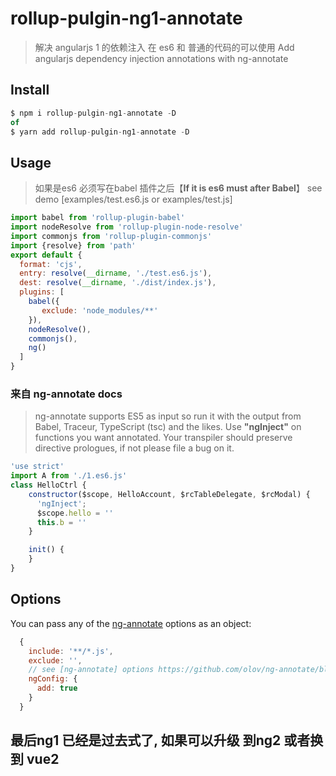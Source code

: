 # rollup-pulgin-ng1-annotate

> 解决 angularjs 1 的依赖注入 在 es6 和 普通的代码的可以使用  Add angularjs dependency injection annotations with ng-annotate

## Install

```js
$ npm i rollup-pulgin-ng1-annotate -D
of
$ yarn add rollup-pulgin-ng1-annotate -D
```

## Usage

> 如果是es6 必须写在babel 插件之后【__If it is es6 must after Babel__】
> see demo [examples/test.es6.js or examples/test.js]

``` js
import babel from 'rollup-plugin-babel'
import nodeResolve from 'rollup-plugin-node-resolve'
import commonjs from 'rollup-plugin-commonjs'
import {resolve} from 'path'
export default {
  format: 'cjs',
  entry: resolve(__dirname, './test.es6.js'),
  dest: resolve(__dirname, './dist/index.js'),
  plugins: [
    babel({
       exclude: 'node_modules/**'
    }),
    nodeResolve(),
    commonjs(),
    ng()
  ]
}
```

### 来自 ng-annotate docs

> ng-annotate supports ES5 as input so run it with the output from Babel, Traceur, TypeScript (tsc) and the likes. Use __"ngInject"__ on functions you want annotated. Your transpiler should preserve directive prologues, if not please file a bug on it.

```js
'use strict'
import A from './1.es6.js'
class HelloCtrl {
    constructor($scope, HelloAccount, $rcTableDelegate, $rcModal) {
      'ngInject';
      $scope.hello = ''
      this.b = ''
    }

    init() {
    }
}
```

## Options

You can pass any of the [ng-annotate](https://github.com/olov/ng-annotate/blob/master/OPTIONS.md) options as an object:

```js
  {
    include: '**/*.js',
    exclude: '',
    // see [ng-annotate] options https://github.com/olov/ng-annotate/blob/master/OPTIONS.md
    ngConfig: {
      add: true
    }
  }
```

## 最后ng1 已经是过去式了, 如果可以升级 到ng2 或者换到 vue2
